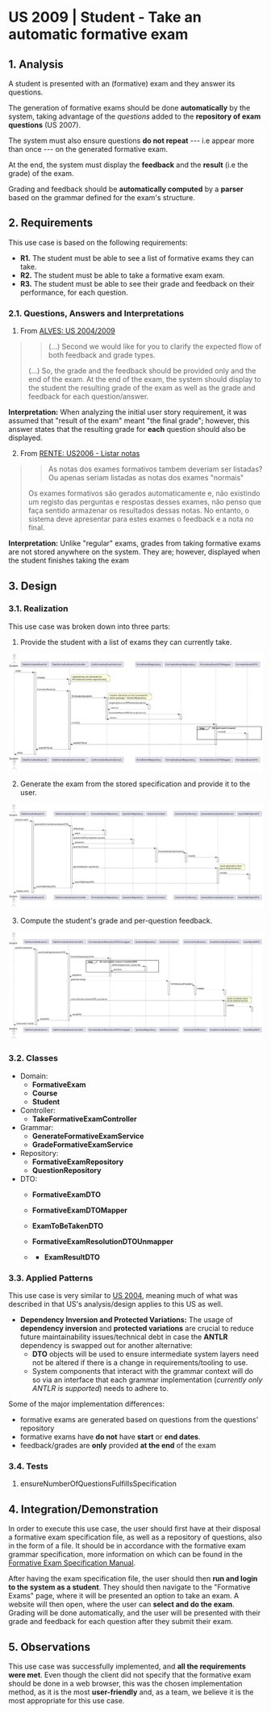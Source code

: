 # US 2009 | Student - Take an automatic formative exam

## 1. Analysis

A student is presented with an (formative) exam and they answer its questions.

The generation of formative exams should be done **automatically** by the system,
taking advantage of the *questions* added to the **repository of exam questions**
(US 2007).

The system must also ensure questions **do not repeat** --- i.e appear more than
once --- on the generated formative exam.

At the end, the system must display the **feedback** and the **result** (i.e the grade)
of the exam.

Grading and feedback should be **automatically computed** by a **parser** based on
the grammar defined for the exam's structure.

## 2. Requirements

This use case is based on the following requirements:

- **R1.** The student must be able to see a list of formative exams they can take.
- **R2.** The student must be able to take a formative exam exam.
- **R3.** The student must be able to see their grade and feedback on their performance, for each question.

### 2.1. Questions, Answers and Interpretations

1. From [ALVES: US 2004/2009](https://moodle.isep.ipp.pt/mod/forum/discuss.php?d=23236#p29396)

> > (...) Second we would like for you to clarify the expected flow
> > of both feedback and grade types.
>
> (...) So, the grade and the feedback should be provided only and the end of the exam.
> At the end of the exam, the system should display to the student the resulting grade
> of the exam as well as the grade and feedback for each question/answer.

**Interpretation:** When analyzing the initial user story requirement, it was
assumed that "result of the exam" meant "the final grade"; however, this answer
states that the resulting grade for **each** question should also be displayed.

2. From [RENTE: US2006 - Listar notas](https://moodle.isep.ipp.pt/mod/forum/discuss.php?d=23438#p29652)

> > As notas dos exames formativos tambem deveriam ser listadas?
> > Ou apenas seriam listadas as notas dos exames "normais"
>
> Os exames formativos são gerados automaticamente e, não existindo um
> registo das perguntas e respostas desses exames, não penso que faça sentido
> armazenar os resultados dessas notas.
> No entanto, o sistema deve apresentar para estes exames o feedback e a nota no final.

**Interpretation:** Unlike "regular" exams, grades from taking formative exams
are not stored anywhere on the system. They are; however, displayed when the
student finishes taking the exam

## 3. Design

### 3.1. Realization

This use case was broken down into three parts:

1. Provide the student with a list of exams they can currently take.

![[diagram](./1-list-fexams.svg)](./1-list-fexams.svg)

2. Generate the exam from the stored specification and provide it to the user.

![[diagram](./2-fexam-to-be-taken.svg)](./2-fexam-to-be-taken.svg)

3. Compute the student's grade and per-question feedback.

![[diagram](./3-grade-fexam.svg)](./3-grade-fexam.svg)

### 3.2. Classes

[//]: # (TODO: Class diagram)

- Domain:
  + **FormativeExam**
  + **Course**
  + **Student**
- Controller:
  + **TakeFormativeExamController**
- Grammar:
  + **GenerateFormativeExamService**
  + **GradeFormativeExamService**
- Repository:
  + **FormativeExamRepository**
  + **QuestionRepository**
- DTO:
  + **FormativeExamDTO**
  + **FormativeExamDTOMapper**

  + **ExamToBeTakenDTO**

  + **FormativeExamResolutionDTOUnmapper**
  + + **ExamResultDTO**

### 3.3. Applied Patterns

This use case is very similar to [US 2004](../us_2004/README.md), meaning much of
what was described in that US's analysis/design applies to this US as well.

- **Dependency Inversion and Protected Variations:** The usage of **dependency inversion** and **protected variations**
  are crucial to reduce future maintainability issues/technical debt in case the **ANTLR** dependency is swapped out
  for another alternative:
    - **DTO** objects will be used to ensure intermediate system layers need not be
      altered if there is a change in requirements/tooling to use.
    - System components that interact with the grammar context will do so via an
      interface that each grammar implementation (*currently only ANTLR is supported*)
      needs to adhere to.

Some of the major implementation differences:

- formative exams are generated based on questions from the questions' repository
- formative exams have **do not** have **start** or **end dates**.
- feedback/grades are **only** provided **at the end** of the exam

### 3.4. Tests

1. ensureNumberOfQuestionsFulfillsSpecification

[//]: # (TODO: Add tests???)

## 4. Integration/Demonstration

In order to execute this use case, the user should first have at their disposal a formative exam specification file, as
well as a repository of questions, also in the form of a file. 
It should be in accordance with the formative exam grammar specification, more information on which can be found in the
[Formative Exam Specification Manual](../us_2008/grammar-reference.md).

After having the exam specification file, the user should then **run and login to the system as a student**. They should
then navigate to the "Formative Exams" page, where it will be presented an option to take an exam. A website will then open, where
the user can **select and do the exam**. Grading will be done automatically, and the user will be presented
with their grade and feedback for each question after they submit their exam.

## 5. Observations

This use case was successfully implemented, and **all the requirements were met**. Even though the client did not
specify that the formative exam should be done in a web browser, this was the chosen implementation method, as it is the 
most **user-friendly** and, as a team, we believe it is the most appropriate for this use case.